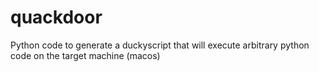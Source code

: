 # quackdoor
Python code to generate a duckyscript that will execute arbitrary python code on the target machine (macos)
